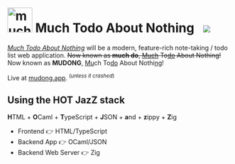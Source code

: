 <h1><picture>
  <source
    media="(prefers-color-scheme: dark)"
    srcset="https://github.com/typio/much-todo/assets/26017543/72f1c0b6-945d-4450-8e8c-5d4b391f0b36"
  />
  <source
    media="(prefers-color-scheme: light)"
    srcset="https://github.com/typio/much-todo/assets/26017543/3c394546-58fb-4efc-96fb-bb3124d0ccb7"
  />
  <img
    alt="much todo logo"
    width="56"
    src="https://github.com/typio/mudong/assets/26017543/3c394546-58fb-4efc-96fb-bb3124d0ccb7"
  />
</picture>  Much Todo About Nothing &nbsp; <!--<img src="https://tokei.rs/b1/github/typio/much-todo"/>--> <img src="https://img.shields.io/uptimerobot/ratio/7/m795572920-cba6912bdf1aa8d654e76cf8?style=plastic"/>
</sub></h1>

[_Much Todo About Nothing_](https://muchtodo.app) will be a modern, feature-rich note-taking / todo list web application.
~~Now known as **much do**, <ins>Much</ins> To<ins>do</ins> About Nothing!~~
Now known as **MUDONG**, <ins>Mu</ins>ch To<ins>do</ins> About Nothi<ins>ng</ins>!

Live at [mudong.app](https://mudong.app). <sup>(*unless it crashed*)</sup>

## Using the **HOT JazZ** stack

**H**TML + **O**Caml + **T**ypeScript + **J**SON + **a**nd + **z**ippy + **Z**ig

- Frontend 👉 HTML/TypeScript
- Backend App 👉 OCaml/JSON
- Backend Web Server 👉 Zig
